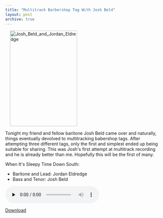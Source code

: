 ```yaml
---
title: "Multitrack Barbershop Tag With Josh Beld"
layout: post
archive: true
---
```


<a href="http://jordaneldredge.com/uploads/2009/11/Josh_Beld_and_Jordan_Eldredge.jpg"><img class="size-full wp-image-676 alignright" style="margin-left: 15px; margin-right: 15px;" title="Josh_Beld_and_Jordan_Eldredge" src="http://jordaneldredge.com/uploads/2009/11/Josh_Beld_and_Jordan_Eldredge.jpg" alt="Josh_Beld_and_Jordan_Eldredge" width="214" height="305" /></a>

Tonight my friend and fellow baritone Josh Beld came over and naturally, things eventually devolved to multitracking babershop tags. After attempting three different tags, only the first and simplest ended up being suitable for sharing. This was Josh's first attempt at multitrack recording and he is already better than me. Hopefully this will be the first of many.

When It's Sleepy Time Down South:
<ul>
	<li>Baritone and Lead: Jordan Eldredge</li>
	<li>Bass and Tenor: Josh Beld</li>
</ul>

<audio id="wp_mep_19" src="http://jordaneldredge.com/uploads/2009/11/When-Its-Sleepytime-Down-South-Feat.-Josh-Beld.mp3" type="audio/mp3"    controls="controls" preload="none"  ></audio>

<a href="http://jordaneldredge.com/uploads/2009/11/When-Its-Sleepytime-Down-South-Feat.-Josh-Beld.mp3">Download</a>
